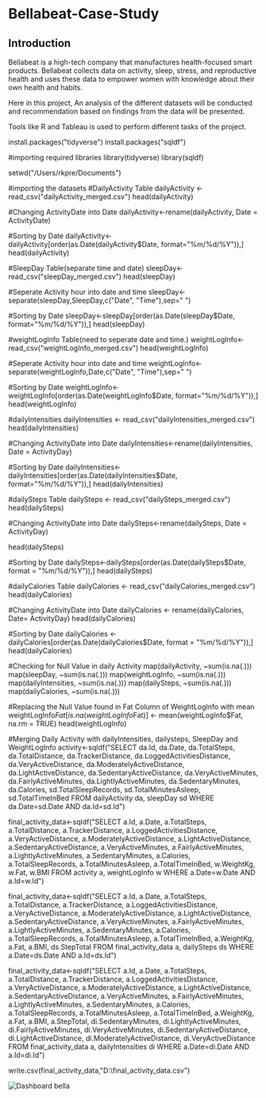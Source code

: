 # Bellabeat-Case-Study

## Introduction
Bellabeat is a high-tech company that manufactures health-focused smart products. Bellabeat collects data on activity, sleep, stress, and reproductive health and uses these data to empower women with knowledge about their own health and habits.

Here in this project, An analysis of the different datasets will be conducted and recommendation based on findings from the data will be presented.

Tools like R and Tableau is used to perform different tasks of the project.

install.packages("tidyverse")
install.packages("sqldf")

#importing required libraries
library(tidyverse)
library(sqldf)

setwd("/Users/rkpre/Documents")

#importing the datasets
#DailyActivity Table
dailyActivity <- read_csv("dailyActivity_merged.csv")
head(dailyActivity)

#Changing ActivityDate into Date
dailyActivity<-rename(dailyActivity, Date = ActivityDate)

#Sorting by Date
dailyActivity<-dailyActivity[order(as.Date(dailyActivity$Date, format="%m/%d/%Y")),]
head(dailyActivity)

#SleepDay Table(separate time and date) 
sleepDay<-read_csv("sleepDay_merged.csv")
head(sleepDay)

#Seperate Activity hour into date and time
sleepDay<-separate(sleepDay,SleepDay,c("Date", "Time"),sep=" ")

#Sorting by Date
sleepDay<-sleepDay[order(as.Date(sleepDay$Date, format="%m/%d/%Y")),]
head(sleepDay)

#weightLogInfo Table(need to seperate date and time.)
weightLogInfo<-read_csv("weightLogInfo_merged.csv")
head(weightLogInfo)

#Seperate Activity hour into date and time
weightLogInfo<-separate(weightLogInfo,Date,c("Date", "Time"),sep=" ")

#Sorting by Date
weightLogInfo<-weightLogInfo[order(as.Date(weightLogInfo$Date, format="%m/%d/%Y")),]
head(weightLogInfo)


#dailyIntensities
dailyIntensities <- read_csv("dailyIntensities_merged.csv")
head(dailyIntensities)

#Changing ActivityDate into Date
dailyIntensities<-rename(dailyIntensities, Date = ActivityDay)

#Sorting by Date
dailyIntensities<-dailyIntensities[order(as.Date(dailyIntensities$Date, format="%m/%d/%Y")),]
head(dailyIntensities)

#dailySteps Table
dailySteps <- read_csv("dailySteps_merged.csv")
head(dailySteps)

#Changing ActivityDate into Date
dailySteps<-rename(dailySteps, Date = ActivityDay)

head(dailySteps)

#Sorting by Date
dailySteps<-dailySteps[order(as.Date(dailySteps$Date, format = "%m/%d/%Y")),]
head(dailySteps)

#dailyCalories Table
dailyCalories <- read_csv("dailyCalories_merged.csv")
head(dailyCalories)

#Changing ActivityDate into Date
dailyCalories <- rename(dailyCalories, Date= ActivityDay)
head(dailyCalories)

#Sorting by Date
dailyCalories <- dailyCalories[order(as.Date(dailyCalories$Date, format = "%m/%d/%Y")),]
head(dailyCalories)

#Checking for Null Value in daily Activity
map(dailyActivity, ~sum(is.na(.)))
map(sleepDay, ~sum(is.na(.)))
map(weightLogInfo, ~sum(is.na(.)))
map(dailyIntensities, ~sum(is.na(.)))
map(dailySteps, ~sum(is.na(.)))
map(dailyCalories, ~sum(is.na(.)))

#Replacing the Null Value found in Fat Column of WeightLogInfo with mean
weightLogInfo$Fat[is.na(weightLogInfo$Fat)] <- mean(weightLogInfo$Fat, na.rm = TRUE)
head(weightLogInfo)




#Merging Daily Activity with dailyIntensities, dailysteps,  SleepDay and WeightLogInfo
activity<-sqldf("SELECT
da.Id,
da.Date,
da.TotalSteps,
da.TotalDistance,
da.TrackerDistance,
da.LoggedActivitiesDistance,
da.VeryActiveDistance,
da.ModeratelyActiveDistance,
da.LightActiveDistance,
da.SedentaryActiveDistance,
da.VeryActiveMinutes,
da.FairlyActiveMinutes,
da.LightlyActiveMinutes,
da.SedentaryMinutes,
da.Calories,
sd.TotalSleepRecords,
sd.TotalMinutesAsleep,
sd.TotalTimeInBed
FROM 
dailyActivity da, sleepDay sd 
WHERE
da.Date=sd.Date AND da.Id=sd.Id")

final_activity_data<-sqldf("SELECT
a.Id,
a.Date,
a.TotalSteps,
a.TotalDistance,
a.TrackerDistance,
a.LoggedActivitiesDistance,
a.VeryActiveDistance,
a.ModeratelyActiveDistance,
a.LightActiveDistance,
a.SedentaryActiveDistance,
a.VeryActiveMinutes,
a.FairlyActiveMinutes,
a.LightlyActiveMinutes,
a.SedentaryMinutes,
a.Calories,
a.TotalSleepRecords,
a.TotalMinutesAsleep, 
a.TotalTimeInBed,
w.WeightKg,
w.Fat,
w.BMI
FROM 
activity a, weightLogInfo w 
WHERE
a.Date=w.Date AND a.Id=w.Id")

final_activity_data<-sqldf("SELECT
a.Id,
a.Date,
a.TotalSteps,
a.TotalDistance,
a.TrackerDistance,
a.LoggedActivitiesDistance,
a.VeryActiveDistance,
a.ModeratelyActiveDistance,
a.LightActiveDistance,
a.SedentaryActiveDistance,
a.VeryActiveMinutes,
a.FairlyActiveMinutes,
a.LightlyActiveMinutes,
a.SedentaryMinutes,
a.Calories,
a.TotalSleepRecords,
a.TotalMinutesAsleep, 
a.TotalTimeInBed,
a.WeightKg,
a.Fat,
a.BMI,
ds.StepTotal
FROM 
final_activity_data a, dailySteps ds 
WHERE
a.Date=ds.Date AND a.Id=ds.Id")

final_activity_data<-sqldf("SELECT
a.Id,
a.Date,
a.TotalSteps,
a.TotalDistance,
a.TrackerDistance,
a.LoggedActivitiesDistance,
a.VeryActiveDistance,
a.ModeratelyActiveDistance,
a.LightActiveDistance,
a.SedentaryActiveDistance,
a.VeryActiveMinutes,
a.FairlyActiveMinutes,
a.LightlyActiveMinutes,
a.SedentaryMinutes,
a.Calories,
a.TotalSleepRecords,
a.TotalMinutesAsleep, 
a.TotalTimeInBed,
a.WeightKg,
a.Fat,
a.BMI,
a.StepTotal,
di.SedentaryMinutes,
di.LightlyActiveMinutes,
di.FairlyActiveMinutes,
di.VeryActiveMinutes,
di.SedentaryActiveDistance,
di.LightActiveDistance,
di.ModeratelyActiveDistance,
di.VeryActiveDistance
FROM
final_activity_data a, dailyIntensities di
WHERE
a.Date=di.Date AND a.Id=di.Id")

write.csv(final_activity_data,"D:\\final_activity_data.csv")

![Dashboard bella](https://user-images.githubusercontent.com/53640666/161537430-e19cf027-58b7-4c34-8e63-0a24d755f41a.png)
